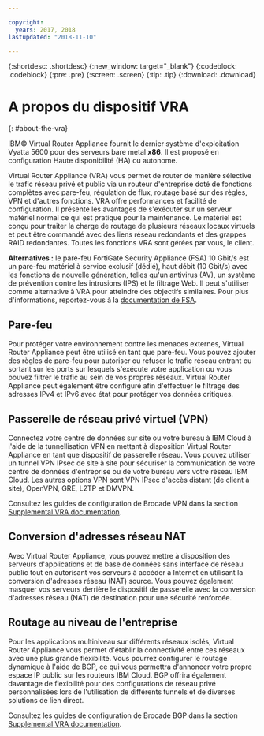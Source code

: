```yaml
---

copyright:
  years: 2017, 2018
lastupdated: "2018-11-10"

---
```


{:shortdesc: .shortdesc}
{:new_window: target="_blank"}
{:codeblock: .codeblock}
{:pre: .pre}
{:screen: .screen}
{:tip: .tip}
{:download: .download}

# A propos du dispositif VRA
{: #about-the-vra}

IBM© Virtual Router Appliance fournit le dernier système d'exploitation Vyatta 5600 pour des serveurs bare metal **x86**. Il est proposé en configuration Haute disponibilité (HA) ou autonome.

Virtual Router Appliance (VRA) vous permet de router de manière sélective le trafic réseau privé et public via un routeur d'entreprise doté de fonctions complètes avec pare-feu, régulation de flux, routage basé sur des règles, VPN et d'autres fonctions. VRA offre performances et facilité de configuration. Il présente les avantages de s'exécuter sur un serveur matériel normal ce qui est pratique pour la maintenance. Le matériel est conçu pour traiter la charge de routage de plusieurs réseaux locaux virtuels et peut être commandé avec des liens réseau redondants et des grappes RAID redondantes. Toutes les fonctions VRA sont gérées par vous, le client. 

**Alternatives :** le pare-feu FortiGate Security Appliance (FSA) 10 Gbit/s est un pare-feu matériel à service exclusif (dédié), haut débit (10 Gbit/s) avec les fonctions de nouvelle génération, telles qu'un antivirus (AV), un système de prévention contre les intrusions (IPS) et le filtrage Web. Il peut s'utiliser comme alternative à VRA pour atteindre des objectifs similaires. Pour plus d'informations, reportez-vous à la [documentation de FSA](/docs/infrastructure/fortigate-10g?topic=fortigate-10g-getting-started-with-fortigate-security-appliance-10gbps).

## Pare-feu
Pour protéger votre environnement contre les menaces externes, Virtual Router Appliance peut être utilisé en tant que pare-feu. Vous pouvez ajouter des règles de pare-feu pour autoriser ou refuser le trafic réseau entrant ou sortant sur les ports sur lesquels s'exécute votre application ou vous pouvez filtrer le trafic au sein de vos propres réseaux. Virtual Router Appliance peut également être configuré afin d'effectuer le filtrage des adresses IPv4 et IPv6 avec état pour protéger vos données critiques.

## Passerelle de réseau privé virtuel (VPN)
Connectez votre centre de données sur site ou votre bureau à IBM Cloud à l'aide de la tunnellisation VPN en mettant à disposition Virtual Router Appliance en tant que dispositif de passerelle réseau. Vous pouvez utiliser un tunnel VPN IPsec de site à site pour sécuriser la communication de votre centre de données d'entreprise ou de votre bureau vers votre réseau IBM Cloud. Les autres options VPN sont VPN IPsec d'accès distant (de client à site), OpenVPN, GRE, L2TP et DMVPN.

Consultez les guides de configuration de Brocade VPN dans la section [Supplemental VRA documentation](/docs/infrastructure/virtual-router-appliance?topic=virtual-router-appliance-supplemental-vra-documentation).

## Conversion d'adresses réseau NAT
Avec Virtual Router Appliance, vous pouvez mettre à disposition des serveurs d'applications et de base de données sans interface de réseau public tout en autorisant vos serveurs à accéder à Internet en utilisant la conversion d'adresses réseau (NAT) source. Vous pouvez également masquer vos serveurs derrière le dispositif de passerelle avec la conversion d'adresses réseau (NAT) de destination pour une sécurité renforcée.

## Routage au niveau de l'entreprise

Pour les applications multiniveau sur différents réseaux isolés, Virtual Router Appliance vous permet d'établir la connectivité entre ces réseaux avec une plus grande flexibilité. Vous pourrez configurer le routage dynamique à l'aide de BGP, ce qui vous permettra d'annoncer votre propre espace IP public sur les routeurs IBM Cloud. BGP offrira également davantage de flexibilité pour des configurations de réseau privé personnalisées lors de l'utilisation de différents tunnels et de diverses solutions de lien direct.

Consultez les guides de configuration de Brocade BGP dans la section [Supplemental VRA documentation](/docs/infrastructure/virtual-router-appliance?topic=virtual-router-appliance-supplemental-vra-documentation).
